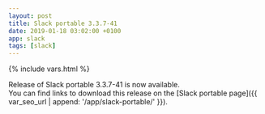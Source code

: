 ```yaml
---
layout: post
title: Slack portable 3.3.7-41
date: 2019-01-18 03:02:00 +0100
app: slack
tags: [slack]
---
```

{% include vars.html %}

Release of Slack portable 3.3.7-41 is now available.<br />
You can find links to download this release on the [Slack portable page]({{ var_seo_url | append: '/app/slack-portable/' }}).